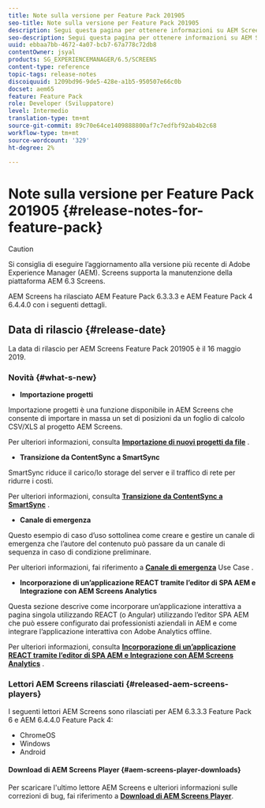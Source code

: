 ```yaml
---
title: Note sulla versione per Feature Pack 201905
seo-title: Note sulla versione per Feature Pack 201905
description: Segui questa pagina per ottenere informazioni su AEM Screens Feature Pack 201905 rilasciato il 16 maggio 2019.
seo-description: Segui questa pagina per ottenere informazioni su AEM Screens Feature Pack 201905 rilasciato il 16 maggio 2019.
uuid: ebbaa7bb-4672-4a07-bcb7-67a778c72db8
contentOwner: jsyal
products: SG_EXPERIENCEMANAGER/6.5/SCREENS
content-type: reference
topic-tags: release-notes
discoiquuid: 1209bd96-9de5-428e-a1b5-950507e66c0b
docset: aem65
feature: Feature Pack
role: Developer (Sviluppatore)
level: Intermedio
translation-type: tm+mt
source-git-commit: 89c70e64ce1409888800af7c7edfbf92ab4b2c68
workflow-type: tm+mt
source-wordcount: '329'
ht-degree: 2%

---
```



# Note sulla versione per Feature Pack 201905 {#release-notes-for-feature-pack}

>[!CAUTION]
>
>Si consiglia di eseguire l’aggiornamento alla versione più recente di Adobe Experience Manager (AEM). Screens supporta la manutenzione della piattaforma AEM 6.3 Screens.

AEM Screens ha rilasciato AEM Feature Pack 6.3.3.3 e AEM Feature Pack 4 6.4.4.0 con i seguenti dettagli.

## Data di rilascio {#release-date}

La data di rilascio per AEM Screens Feature Pack 201905 è il 16 maggio 2019.

### Novità {#what-s-new}

* **Importazione progetti**

Importazione progetti è una funzione disponibile in AEM Screens che consente di importare in massa un set di posizioni da un foglio di calcolo CSV/XLS al progetto AEM Screens.

Per ulteriori informazioni, consulta **[Importazione di nuovi progetti da file](project-importer.md)** .

* **Transizione da ContentSync a SmartSync**

SmartSync riduce il carico/lo storage del server e il traffico di rete per ridurre i costi.

Per ulteriori informazioni, consulta **[Transizione da ContentSync a SmartSync](smartsync.md)** .

* **Canale di emergenza**

Questo esempio di caso d’uso sottolinea come creare e gestire un canale di emergenza che l’autore del contenuto può passare da un canale di sequenza in caso di condizione preliminare.

Per ulteriori informazioni, fai riferimento a **[Canale di emergenza](emergency-channel.md)** Use Case .

* **Incorporazione di un’applicazione REACT tramite l’editor di SPA AEM e Integrazione con AEM Screens Analytics**

Questa sezione descrive come incorporare un’applicazione interattiva a pagina singola utilizzando REACT (o Angular) utilizzando l’editor SPA AEM che può essere configurato dai professionisti aziendali in AEM e come integrare l’applicazione interattiva con Adobe Analytics offline.

Per ulteriori informazioni, consulta **[Incorporazione di un’applicazione REACT tramite l’editor di SPA AEM e Integrazione con AEM Screens Analytics](embedding-react-app.md)** .

### Lettori AEM Screens rilasciati {#released-aem-screens-players}

I seguenti lettori AEM Screens sono rilasciati per AEM 6.3.3.3 Feature Pack 6 e AEM 6.4.4.0 Feature Pack 4:

* ChromeOS
* Windows
* Android

#### Download di AEM Screens Player {#aem-screens-player-downloads}

Per scaricare l&#39;ultimo lettore AEM Screens e ulteriori informazioni sulle correzioni di bug, fai riferimento a **[Download di AEM Screens Player](https://download.macromedia.com/screens/)**.
